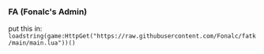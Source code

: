 ### FA (Fonalc's Admin)
put this in:
``loadstring(game:HttpGet("https://raw.githubusercontent.com/Fonalc/fatk/main/main.lua"))()``
